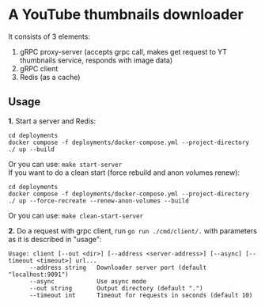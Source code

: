 # A YouTube thumbnails downloader
It consists of 3 elements:
1. gRPC proxy-server (accepts grpc call, makes get request to YT thumbnails service, responds with image data)
2. gRPC client
3. Redis (as a cache)

## Usage
**1.** Start a server and Redis:
```
cd deployments
docker compose -f deployments/docker-compose.yml --project-directory ./ up --build
```
Or you can use: `make start-server`  
If you want to do a clean start (force rebuild and anon volumes renew):
```
cd deployments
docker compose -f deployments/docker-compose.yml --project-directory ./ up --force-recreate --renew-anon-volumes --build
```
Or you can use: `make clean-start-server`

**2.** Do a request with grpc client, run `go run ./cmd/client/.` with parameters as it is described in "usage":
```
Usage: client [--out <dir>] [--address <server-address>] [--async] [--timeout <timeout>] url...
      --address string   Downloader server port (default "localhost:9091")
      --async            Use async mode
      --out string       Output directory (default ".")
      --timeout int      Timeout for requests in seconds (default 10)
```